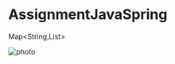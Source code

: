 # AssignmentJavaSpring

Map<String,List<String>>

  ![photo](https://media.istockphoto.com/photos/the-concept-of-unity-cooperation-teamwork-and-charity-picture-id1202093022?s=612x612)
